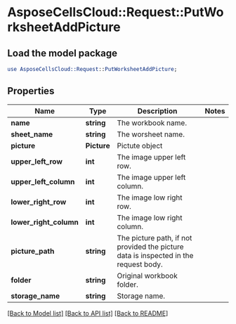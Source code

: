 # AsposeCellsCloud::Request::PutWorksheetAddPicture 

## Load the model package
```perl
use AsposeCellsCloud::Request::PutWorksheetAddPicture;
```

## Properties
Name | Type | Description | Notes
------------ | ------------- | ------------- | -------------
**name** | **string** | The workbook name. |
**sheet_name** | **string** | The worsheet name. |
**picture** | **Picture** | Pictute object |
**upper_left_row** | **int** | The image upper left row. |
**upper_left_column** | **int** | The image upper left column. |
**lower_right_row** | **int** | The image low right row. |
**lower_right_column** | **int** | The image low right column. |
**picture_path** | **string** | The picture path, if not provided the picture data is inspected in the request body. |
**folder** | **string** | Original workbook folder. |
**storage_name** | **string** | Storage name. |  

[[Back to Model list]](../README.md#documentation-for-requests) [[Back to API list]](../README.md#documentation-for-api-endpoints) [[Back to README]](../README.md)

